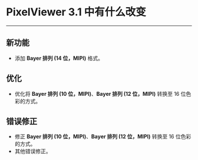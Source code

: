 ﻿# PixelViewer 3.1 中有什么改变
 ---

## 新功能
+ 添加 **Bayer 排列 (14 位，MIPI)** 格式。

## 优化
+ 优化将 **Bayer 排列 (10 位，MIPI)**、**Bayer 排列 (12 位，MIPI)** 转换至 16 位色彩的方式。

## 错误修正
+ 修正 **Bayer 排列 (10 位，MIPI)**、**Bayer 排列 (12 位，MIPI)** 转换至 16 位色彩的方式。
+ 其他错误修正。